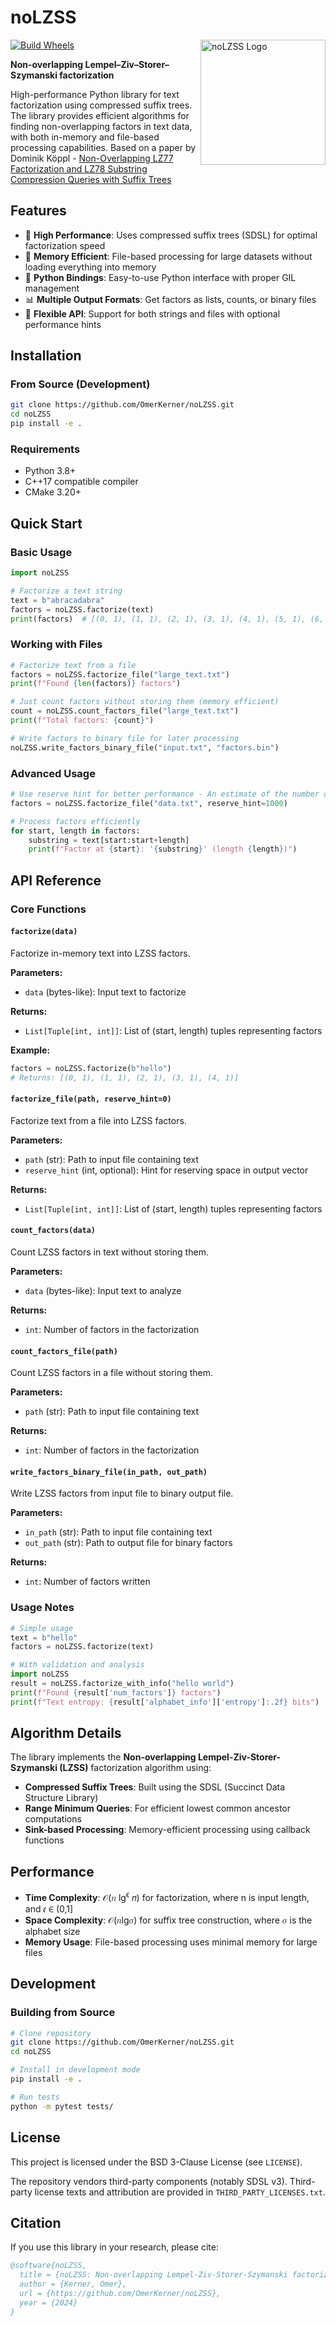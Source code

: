 # noLZSS

[![Build Wheels](https://github.com/OmerKerner/noLZSS/actions/workflows/wheels.yml/badge.svg)](https://github.com/OmerKerner/noLZSS/actions/workflows/wheels.yml)
<img align="right" src="assets/logo.png" alt="noLZSS Logo" width=200px/>

**Non-overlapping Lempel–Ziv–Storer–Szymanski factorization**

High-performance Python library for text factorization using compressed suffix trees. The library provides efficient algorithms for finding non-overlapping factors in text data, with both in-memory and file-based processing capabilities. Based on a paper by Dominik Köppl - [Non-Overlapping LZ77 Factorization and LZ78 Substring Compression Queries with Suffix Trees](https://doi.org/10.3390/a14020044)

## Features

- 🚀 **High Performance**: Uses compressed suffix trees (SDSL) for optimal factorization speed
- 💾 **Memory Efficient**: File-based processing for large datasets without loading everything into memory
- 🐍 **Python Bindings**: Easy-to-use Python interface with proper GIL management
- 📊 **Multiple Output Formats**: Get factors as lists, counts, or binary files
- 🔧 **Flexible API**: Support for both strings and files with optional performance hints

## Installation

### From Source (Development)

```bash
git clone https://github.com/OmerKerner/noLZSS.git
cd noLZSS
pip install -e .
```

### Requirements

- Python 3.8+
- C++17 compatible compiler
- CMake 3.20+

## Quick Start

### Basic Usage

```python
import noLZSS

# Factorize a text string
text = b"abracadabra"
factors = noLZSS.factorize(text)
print(factors)  # [(0, 1), (1, 1), (2, 1), (3, 1), (4, 1), (5, 1), (6, 1), (7, 4)]
```

### Working with Files

```python
# Factorize text from a file
factors = noLZSS.factorize_file("large_text.txt")
print(f"Found {len(factors)} factors")

# Just count factors without storing them (memory efficient)
count = noLZSS.count_factors_file("large_text.txt")
print(f"Total factors: {count}")

# Write factors to binary file for later processing
noLZSS.write_factors_binary_file("input.txt", "factors.bin")
```

### Advanced Usage

```python
# Use reserve hint for better performance - An estimate of the number of compressed factors
factors = noLZSS.factorize_file("data.txt", reserve_hint=1000)

# Process factors efficiently
for start, length in factors:
    substring = text[start:start+length]
    print(f"Factor at {start}: '{substring}' (length {length})")
```

## API Reference

### Core Functions

#### `factorize(data)`
Factorize in-memory text into LZSS factors.

**Parameters:**
- `data` (bytes-like): Input text to factorize

**Returns:**
- `List[Tuple[int, int]]`: List of (start, length) tuples representing factors

**Example:**
```python
factors = noLZSS.factorize(b"hello")
# Returns: [(0, 1), (1, 1), (2, 1), (3, 1), (4, 1)]
```

#### `factorize_file(path, reserve_hint=0)`
Factorize text from a file into LZSS factors.

**Parameters:**
- `path` (str): Path to input file containing text
- `reserve_hint` (int, optional): Hint for reserving space in output vector

**Returns:**
- `List[Tuple[int, int]]`: List of (start, length) tuples representing factors

#### `count_factors(data)`
Count LZSS factors in text without storing them.

**Parameters:**
- `data` (bytes-like): Input text to analyze

**Returns:**
- `int`: Number of factors in the factorization

#### `count_factors_file(path)`
Count LZSS factors in a file without storing them.

**Parameters:**
- `path` (str): Path to input file containing text

**Returns:**
- `int`: Number of factors in the factorization

#### `write_factors_binary_file(in_path, out_path)`
Write LZSS factors from input file to binary output file.

**Parameters:**
- `in_path` (str): Path to input file containing text
- `out_path` (str): Path to output file for binary factors

**Returns:**
- `int`: Number of factors written

### Usage Notes

```python
# Simple usage
text = b"hello"
factors = noLZSS.factorize(text)

# With validation and analysis
import noLZSS
result = noLZSS.factorize_with_info("hello world")
print(f"Found {result['num_factors']} factors")
print(f"Text entropy: {result['alphabet_info']['entropy']:.2f} bits")
```

## Algorithm Details

The library implements the **Non-overlapping Lempel-Ziv-Storer-Szymanski (LZSS)** factorization algorithm using:

- **Compressed Suffix Trees**: Built using the SDSL (Succinct Data Structure Library)
- **Range Minimum Queries**: For efficient lowest common ancestor computations
- **Sink-based Processing**: Memory-efficient processing using callback functions


## Performance

- **Time Complexity**: 𝒪(𝑛 lg<sup>ϵ</sup> 𝑛) for factorization, where n is input length, and 𝜖 ∈ (0,1]
- **Space Complexity**: 𝒪(𝑛lg𝜎) for suffix tree construction, where 𝜎 is the alphabet size
- **Memory Usage**: File-based processing uses minimal memory for large files

## Development

### Building from Source

```bash
# Clone repository
git clone https://github.com/OmerKerner/noLZSS.git
cd noLZSS

# Install in development mode
pip install -e .

# Run tests
python -m pytest tests/
```

## License

This project is licensed under the BSD 3-Clause License (see `LICENSE`).

The repository vendors third-party components (notably SDSL v3). Third-party license texts and attribution are provided in `THIRD_PARTY_LICENSES.txt`.

## Citation

If you use this library in your research, please cite:

```bibtex
@software{noLZSS,
  title = {noLZSS: Non-overlapping Lempel-Ziv-Storer-Szymanski factorization},
  author = {Kerner, Omer},
  url = {https://github.com/OmerKerner/noLZSS},
  year = {2024}
}
```
